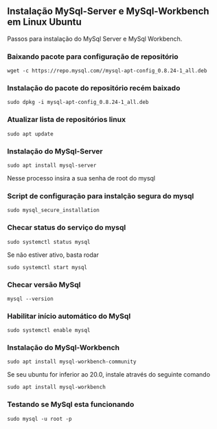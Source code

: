 ## Instalação MySql-Server e MySql-Workbench em Linux Ubuntu 

Passos para instalação do MySql Server e MySql Workbench.

### Baixando pacote para configuração de repositório

`wget -c https://repo.mysql.com//mysql-apt-config_0.8.24-1_all.deb`

### Instalação do pacote do repositório recém baixado

`sudo dpkg -i mysql-apt-config_0.8.24-1_all.deb`

### Atualizar lista de repositórios linux

`sudo apt update`

### Instalação do MySql-Server

`sudo apt install mysql-server`

Nesse processo insira a sua senha de root do mysql

### Script de configuração para instalção segura do mysql

`sudo mysql_secure_installation`

### Checar status do serviço do mysql

`sudo systemctl status mysql`

Se não estiver ativo, basta rodar

`sudo systemctl start mysql`

### Checar versão MySql

`mysql --version`

### Habilitar início automático do MySql

`sudo systemctl enable mysql`

### Instalação do MySql-Workbench

`sudo apt install mysql-workbench-community`

Se seu ubuntu for inferior ao 20.0, instale através do seguinte comando

`sudo apt install mysql-workbench`

### Testando se MySql esta funcionando

`sudo mysql -u root -p`



